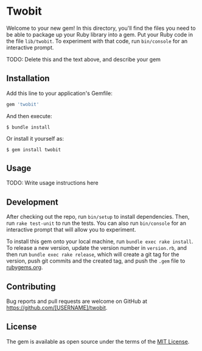 # Twobit

Welcome to your new gem! In this directory, you'll find the files you need to be able to package up your Ruby library into a gem. Put your Ruby code in the file `lib/twobit`. To experiment with that code, run `bin/console` for an interactive prompt.

TODO: Delete this and the text above, and describe your gem

## Installation

Add this line to your application's Gemfile:

```ruby
gem 'twobit'
```

And then execute:

    $ bundle install

Or install it yourself as:

    $ gem install twobit

## Usage

TODO: Write usage instructions here

## Development

After checking out the repo, run `bin/setup` to install dependencies. Then, run `rake test-unit` to run the tests. You can also run `bin/console` for an interactive prompt that will allow you to experiment.

To install this gem onto your local machine, run `bundle exec rake install`. To release a new version, update the version number in `version.rb`, and then run `bundle exec rake release`, which will create a git tag for the version, push git commits and the created tag, and push the `.gem` file to [rubygems.org](https://rubygems.org).

## Contributing

Bug reports and pull requests are welcome on GitHub at https://github.com/[USERNAME]/twobit.

## License

The gem is available as open source under the terms of the [MIT License](https://opensource.org/licenses/MIT).
